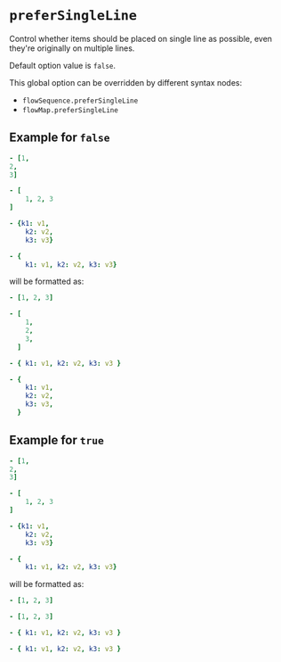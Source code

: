 # `preferSingleLine`

Control whether items should be placed on single line as possible, even they're originally on multiple lines.

Default option value is `false`.

This global option can be overridden by different syntax nodes:

- `flowSequence.preferSingleLine`
- `flowMap.preferSingleLine`

## Example for `false`

```yaml
- [1,
2,
3]

- [
    1, 2, 3
]

- {k1: v1,
    k2: v2,
    k3: v3}

- {
    k1: v1, k2: v2, k3: v3}
```

will be formatted as:

```yaml
- [1, 2, 3]

- [
    1,
    2,
    3,
  ]

- { k1: v1, k2: v2, k3: v3 }

- {
    k1: v1,
    k2: v2,
    k3: v3,
  }
```

## Example for `true`

```yaml
- [1,
2,
3]

- [
    1, 2, 3
]

- {k1: v1,
    k2: v2,
    k3: v3}

- {
    k1: v1, k2: v2, k3: v3}
```

will be formatted as:

```yaml
- [1, 2, 3]

- [1, 2, 3]

- { k1: v1, k2: v2, k3: v3 }

- { k1: v1, k2: v2, k3: v3 }
```
